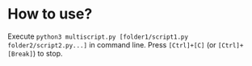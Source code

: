 # How to use?

Execute `python3 multiscript.py [folder1/script1.py folder2/script2.py...]` in command line. Press `[Ctrl]+[C]` (or `[Ctrl]+[Break]`) to stop.
